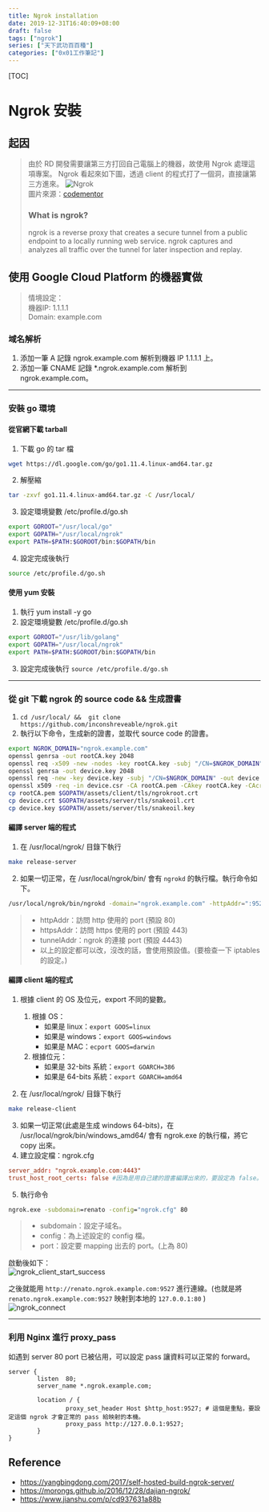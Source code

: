 ```yaml
---
title: Ngrok installation
date: 2019-12-31T16:40:09+08:00
draft: false
tags: ["ngrok"]
series: ["天下武功百百種"]
categories: ["0x01工作筆記"]
---
```

[TOC]
# Ngrok 安裝
## 起因
> 由於 RD 開發需要讓第三方打回自己電腦上的機器，故使用 Ngrok 處理這項專案。
> Ngrok 看起來如下圖，透過 client 的程式打了一個洞，直接讓第三方進來。
> ![Ngrok](https://process.filestackapi.com/cache=expiry:max/resize=width:700/compress/XoNCgrwnQhOoQMfy1O5T)  
> 圖片來源：[codementor](https://process.filestackapi.com/cache=expiry:max/resize=width:700/compress/XoNCgrwnQhOoQMfy1O5T)
> ### What is ngrok?
> ngrok is a reverse proxy that creates a secure tunnel from a public endpoint to a locally running web service. ngrok captures and analyzes all traffic over the tunnel for later inspection and replay.

## 使用 Google Cloud Platform 的機器實做
> 情境設定：  
> 機器IP: 1.1.1.1  
> Domain: example.com  
### 域名解析
1. 添加一筆 A 記錄 ngrok.example.com 解析到機器 IP 1.1.1.1 上。
2. 添加一筆 CNAME 記錄 *.ngrok.example.com 解析到 ngrok.example.com。
---
### 安裝 go 環境 
#### 從官網下載 tarball
1. 下載 go 的 tar 檔
```bash
wget https://dl.google.com/go/go1.11.4.linux-amd64.tar.gz
```
2. 解壓縮 
```bash
tar -zxvf go1.11.4.linux-amd64.tar.gz -C /usr/local/
```
3. 設定環境變數 /etc/profile.d/go.sh
```bash
export GOROOT="/usr/local/go"
export GOPATH="/usr/local/ngrok"
export PATH=$PATH:$GOROOT/bin:$GOPATH/bin
```
4. 設定完成後執行
```bash
source /etc/profile.d/go.sh
```
#### 使用 yum 安裝
1. 執行 yum install -y go
2. 設定環境變數 /etc/profile.d/go.sh
```bash
export GOROOT="/usr/lib/golang"
export GOPATH="/usr/local/ngrok"
export PATH=$PATH:$GOROOT/bin:$GOPATH/bin
```
3. 設定完成後執行 `source /etc/profile.d/go.sh`
---
### 從 git 下載 ngrok 的 source code && 生成證書
1. `cd /usr/local/ &&  git clone https://github.com/inconshreveable/ngrok.git` 
2. 執行以下命令，生成新的證書，並取代 source code 的證書。
```bash
export NGROK_DOMAIN="ngrok.example.com"
openssl genrsa -out rootCA.key 2048
openssl req -x509 -new -nodes -key rootCA.key -subj "/CN=$NGROK_DOMAIN" -days 5000 -out rootCA.pem
openssl genrsa -out device.key 2048
openssl req -new -key device.key -subj "/CN=$NGROK_DOMAIN" -out device.csr
openssl x509 -req -in device.csr -CA rootCA.pem -CAkey rootCA.key -CAcreateserial -out device.crt -days 5000
cp rootCA.pem $GOPATH/assets/client/tls/ngrokroot.crt
cp device.crt $GOPATH/assets/server/tls/snakeoil.crt 
cp device.key $GOPATH/assets/server/tls/snakeoil.key
```
#### 編譯 server 端的程式
1. 在 /usr/local/ngrok/ 目錄下執行
```bash
make release-server
```
2. 如果一切正常，在 /usr/local/ngrok/bin/ 會有 `ngrokd` 的執行檔。執行命令如下。
```bash
/usr/local/ngrok/bin/ngrokd -domain="ngrok.example.com" -httpAddr=":9527" -httpsAddr=":49527" -tunnelAddr=*":4443"
```
> - httpAddr：訪問 http 使用的 port \(預設 80\)
> - httpsAddr：訪問 https 使用的 port \(預設 443\)
> - tunnelAddr：ngrok 的連接 port \(預設 4443\)
> - 以上的設定都可以改，沒改的話，會使用預設值。\(要檢查一下 iptables 的設定。\)
#### 編譯 client 端的程式
1. 根據 client 的 OS 及位元，export 不同的變數。
   1. 根據 OS：
      - 如果是 linux：`export GOOS=linux`
      - 如果是 windows：`export GOOS=windows`
      - 如果是 MAC：`ecport GOOS=darwin`
   2. 根據位元：
      - 如果是 32-bits 系統：`export GOARCH=386`
      - 如果是 64-bits 系統：`export GOARCH=amd64`

2. 在 /usr/local/ngrok/ 目錄下執行
```bash
make release-client
```
3. 如果一切正常\(此處是生成 windows 64-bits\)，在 /usr/local/ngrok/bin/windows_amd64/ 會有 ngrok.exe 的執行檔，將它 copy 出來。
4. 建立設定檔：ngrok.cfg
```conf
server_addr: "ngrok.example.com:4443"
trust_host_root_certs: false #因為是用自己建的證書編譯出來的，要設定為 false。
```
5. 執行命令 
```bat
ngrok.exe -subdomain=renato -config="ngrok.cfg" 80
```
> - subdomain：設定子域名。
> - config：為上述設定的 config 檔。
> - port：設定要 mapping 出去的 port。\(上為 80\)

啟動後如下：  
![ngrok_client_start_success](https://i.imgur.com/5KHciPV.png)

之後就能用 `http://renato.ngrok.example.com:9527` 進行連線。\(也就是將 `renato.ngrok.example.com:9527` 映射到本地的 `127.0.0.1:80` \)  
![ngrok_connect](https://i.imgur.com/sisw1UU.png)

---
### 利用 Nginx 進行 proxy_pass
如遇到 server 80 port 已被佔用，可以設定 pass 讓資料可以正常的 forward。
```nginx
server {
        listen  80;
        server_name *.ngrok.example.com;

        location / {
                proxy_set_header Host $http_host:9527; # 這個是重點，要設定這個 ngrok 才會正常的 pass 給映射的本機。
                proxy_pass http://127.0.0.1:9527;
        }
}
```

## Reference
- https://yangbingdong.com/2017/self-hosted-build-ngrok-server/
- https://morongs.github.io/2016/12/28/dajian-ngrok/
- https://www.jianshu.com/p/cd937631a88b